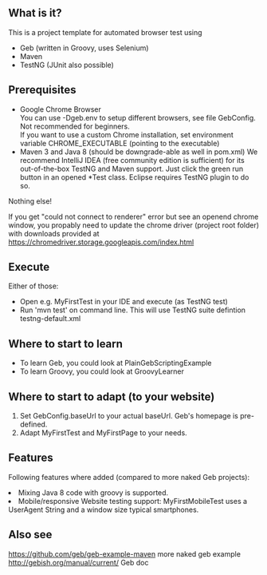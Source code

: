 ## What is it?
This is a project template for automated browser test using 
- Geb (written in Groovy, uses Selenium)
- Maven
- TestNG (JUnit also possible)

## Prerequisites
- Google Chrome Browser<br>
You can use -Dgeb.env to setup different browsers, see file GebConfig. Not recommended for beginners.<br>
If you want to use a custom Chrome installation, set environment variable CHROME_EXECUTABLE (pointing to the executable)
- Maven 3 and Java 8 (should be downgrade-able as well in pom.xml) 
We recommend IntelliJ IDEA (free community edition is sufficient) for its out-of-the-box TestNG and Maven support. Just click the green run button in an opened *Test class. Eclipse requires TestNG plugin to do so.

Nothing else!

If you get "could not connect to renderer" error but see an openend chrome window, you propably need to update the chrome driver (project root folder) with downloads provided at https://chromedriver.storage.googleapis.com/index.html

## Execute
Either of those:
- Open e.g. MyFirstTest in your IDE and execute (as TestNG test)
- Run 'mvn test' on command line. This will use TestNG suite defintion testng-default.xml

## Where to start to learn
- To learn Geb, you could look at PlainGebScriptingExample
- To learn Groovy, you could look at GroovyLearner

## Where to start to adapt (to your website)
1. Set GebConfig.baseUrl to your actual baseUrl. Geb's homepage is pre-defined.
1. Adapt MyFirstTest and MyFirstPage to your needs.

## Features
Following features where added (compared to more naked Geb projects):
<li>Mixing Java 8 code with groovy is supported.
<li>Mobile/responsive Website testing support: MyFirstMobileTest uses a UserAgent String and a window size typical smartphones.

## Also see
https://github.com/geb/geb-example-maven more naked geb example<br>
http://gebish.org/manual/current/ Geb doc
